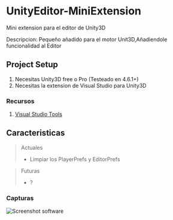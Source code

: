 # UnityEditor-MiniExtension
Mini extension para el editor de Unity3D

Descripcion: Pequeño añadido para el motor Unit3D,Añadiendole funcionalidad al Editor

## Project Setup

1. Necesitas Unity3D free o Pro (Testeado en 4.6.1+)
2. Necesitas la extension de Visual Studio para Unity3D

### Recursos

1. [Visual Studio Tools](https://visualstudiogallery.msdn.microsoft.com/20b80b8c-659b-45ef-96c1-437828fe7cf2)

## Caracteristicas

> Actuales
> 
> - Limpiar los PlayerPrefs y EditorPrefs

> Futuras
>
> - ?

### Capturas

![Screenshot software](https://raw.githubusercontent.com/lPinchol/UnityEditor-MiniExtension/master/Resources/Img/ClearEditExt.png "ClearEditExt")
